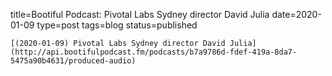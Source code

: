 
title=Bootiful Podcast: Pivotal Labs Sydney director David Julia
date=2020-01-09
type=post
tags=blog
status=published
~~~~~~
[(2020-01-09) Pivotal Labs Sydney director David Julia](http://api.bootifulpodcast.fm/podcasts/b7a9786d-fdef-419a-8da7-5475a90b4631/produced-audio) 
            